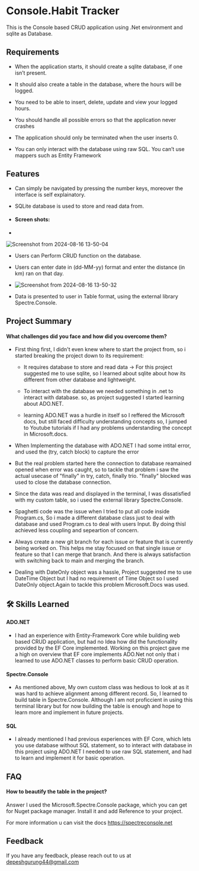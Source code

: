 
# Console.Habit Tracker

This is the Console based CRUD application using .Net environment and
sqlite as Database. 

## Requirements

- When the application starts, it should create a sqlite database, if one isn’t present.
 
- It should also create a table in the database, where the hours will be logged.
- You need to be able to insert, delete, update and view your logged hours.
- You should handle all possible errors so that the application never crashes
- The application should only be terminated when the user inserts 0.
- You can only interact with the database using raw SQL. You can’t use mappers such as Entity Framework

## Features
* Can simply be navigated by pressing the number keys, moreover the interface is self explainatory.
* SQLite database is used to store and read data from.





* #### Screen shots:

* 
![Screenshot from 2024-08-16 13-50-04](https://github.com/user-attachments/assets/950501d6-137f-4732-9d3c-49cf15e01d72)

* Users can Perform CRUD function on the database.
* Users can enter date in (dd-MM-yy) format and enter the distance (in km) ran on that day.

* ![Screenshot from 2024-08-16 13-50-32](https://github.com/user-attachments/assets/c6f9a311-fa1e-4c3c-9587-7a3fece5ac83)

- Data is presented to user in Table format, using the external library Spectre.Console.



## Project Summary
#### What challenges did you face and how did you overcome them?

* First thing first, I didn't even knew where to start the project from, so i started breaking the project down to its requirement:
  * It requires database to store and read data -> For this project suggested me to use sqlite, so I learned about sqlite about how its different from other database and lightweight.

  * To interact with the database we needed something in .net to interact with database. so, as project suggested I started learning about ADO.NET.
  * learning ADO.NET was a hurdle in itself so I reffered the Microsoft docs, but still faced difficulty understanding concepts so, I jumped to Youtube tutorials if I had any problems understanding the concept in Microsoft.docs.
* When Implementing the database with ADO.NET I had some intital error, and used the (try, catch block) to capture the error 
* But the real problem started here the connection to database reamained opened when error was caught, so to tackle that problem i saw the actual usecase of "finally" in try, catch, finally trio. "finally" blocked was used to close the database connection.

* Since the data was read and displayed in the terminal, I was dissatisfied with my custom table, so i used the external library Spectre.Console.

* Spaghetti code was the issue when I tried to put all code inside Program.cs, So i made a different database class just to deal with database and used Program.cs to deal with users Input. By doing thisI achieved less coupling and sepeartion of concern.
* Always create a new git branch for each issue or feature that is currently being worked on. This helps me stay focused on that single issue or feature so that I can merge that branch. And there is always satisfaction with switching back to main and merging the branch.

* Dealing with DateOnly object was a hassle, Project suggested me to use DateTime Object but I had no requirement of Time Object so I used DateOnly object.Again to tackle this problem Microsoft.Docs was used.




## 🛠 Skills Learned
#### ADO.NET 
* I had an experience with Entity-Framework Core while building web based CRUD application, but had no Idea how did the functionality provided by the EF Core implemented. Working on this project gave me a high on overview that EF core implements ADO.Net not only that i learned to use ADO.NET classes to perform basic CRUD operation. 

#### Spectre.Console
* As mentioned above, My own custom class was hedious to look at as it was hard to achieve alignment among different record. So, I learned to build table in Spectre.Console. Although I am not proficcient in using this terminal library but for now building the table is enough and hope to learn more and implement in future projects.

#### SQL
* I already mentioned I had previous experiences with EF Core, which lets you use database without SQL statement, so to interact with database in this project using ADO.NET I needed to use raw SQL statement, and had to learn and implement it for basic operation.


## FAQ

#### How to beautify the table in the project?

Answer I used the Microsoft.Spectre.Console package, which you can get for Nuget package manager. Install it and add Reference to your project. 

For more information u can visit the docs https://spectreconsole.net




## Feedback

If you have any feedback, please reach out to us at depeshgurung44@gmail.com

